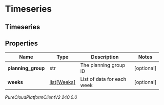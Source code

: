 # Timeseries

## Timeseries

## Properties

|Name | Type | Description | Notes|
|------------ | ------------- | ------------- | -------------|
| **planning_group** | str | The planning group ID | [optional] |
| **weeks** | [list[Weeks]](Weeks) | List of data for each week | [optional] |



_PureCloudPlatformClientV2 240.0.0_
